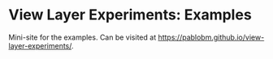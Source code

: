 # View Layer Experiments: Examples

Mini-site for the examples. Can be visited at <a href="https://pablobm.github.io/view-layer-experiments/">https://pablobm.github.io/view-layer-experiments/</a>.
